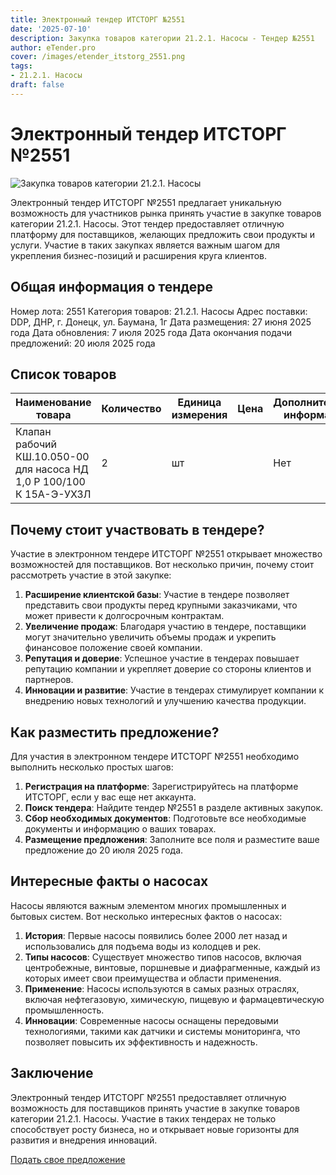 ```yaml
---
title: Электронный тендер ИТСТОРГ №2551
date: '2025-07-10'
description: Закупка товаров категории 21.2.1. Насосы - Тендер №2551
author: eTender.pro
cover: /images/etender_itstorg_2551.png
tags:
- 21.2.1. Насосы
draft: false
---
```

# Электронный тендер ИТСТОРГ №2551

![Закупка товаров категории 21.2.1. Насосы](/images/etender_itstorg_2551.png)

Электронный тендер ИТСТОРГ №2551 предлагает уникальную возможность для участников рынка принять участие в закупке товаров категории 21.2.1. Насосы. Этот тендер предоставляет отличную платформу для поставщиков, желающих предложить свои продукты и услуги. Участие в таких закупках является важным шагом для укрепления бизнес-позиций и расширения круга клиентов.

## Общая информация о тендере

Номер лота: 2551
Категория товаров: 21.2.1. Насосы
Адрес поставки: DDP, ДНР, г. Донецк, ул. Баумана, 1г
Дата размещения: 27 июня 2025 года
Дата обновления: 7 июля 2025 года
Дата окончания подачи предложений: 20 июля 2025 года

## Список товаров

| Наименование товара | Количество | Единица измерения | Цена | Дополнительная информация |
|----------------------|------------|-------------------|------|---------------------------|
| Клапан рабочий КШ.10.050-00 для насоса НД 1,0 Р 100/100 К 15А-Э-УХЗЛ | 2 | шт |  | Нет |

## Почему стоит участвовать в тендере?

Участие в электронном тендере ИТСТОРГ №2551 открывает множество возможностей для поставщиков. Вот несколько причин, почему стоит рассмотреть участие в этой закупке:

1. **Расширение клиентской базы**: Участие в тендере позволяет представить свои продукты перед крупными заказчиками, что может привести к долгосрочным контрактам.
2. **Увеличение продаж**: Благодаря участию в тендере, поставщики могут значительно увеличить объемы продаж и укрепить финансовое положение своей компании.
3. **Репутация и доверие**: Успешное участие в тендерах повышает репутацию компании и укрепляет доверие со стороны клиентов и партнеров.
4. **Инновации и развитие**: Участие в тендерах стимулирует компании к внедрению новых технологий и улучшению качества продукции.

## Как разместить предложение?

Для участия в электронном тендере ИТСТОРГ №2551 необходимо выполнить несколько простых шагов:

1. **Регистрация на платформе**: Зарегистрируйтесь на платформе ИТСТОРГ, если у вас еще нет аккаунта.
2. **Поиск тендера**: Найдите тендер №2551 в разделе активных закупок.
3. **Сбор необходимых документов**: Подготовьте все необходимые документы и информацию о ваших товарах.
4. **Размещение предложения**: Заполните все поля и разместите ваше предложение до 20 июля 2025 года.

## Интересные факты о насосах

Насосы являются важным элементом многих промышленных и бытовых систем. Вот несколько интересных фактов о насосах:

1. **История**: Первые насосы появились более 2000 лет назад и использовались для подъема воды из колодцев и рек.
2. **Типы насосов**: Существует множество типов насосов, включая центробежные, винтовые, поршневые и диафрагменные, каждый из которых имеет свои преимущества и области применения.
3. **Применение**: Насосы используются в самых разных отраслях, включая нефтегазовую, химическую, пищевую и фармацевтическую промышленность.
4. **Инновации**: Современные насосы оснащены передовыми технологиями, такими как датчики и системы мониторинга, что позволяет повысить их эффективность и надежность.

## Заключение

Электронный тендер ИТСТОРГ №2551 предоставляет отличную возможность для поставщиков принять участие в закупке товаров категории 21.2.1. Насосы. Участие в таких тендерах не только способствует росту бизнеса, но и открывает новые горизонты для развития и внедрения инноваций.

[Подать свое предложение](https://itstorg.ru/tender-2551?utm_source=etender)